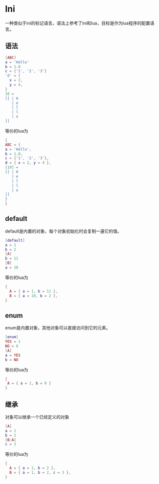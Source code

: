 # lni

一种类似于ini的标记语言。语法上参考了ini和lua，目标是作为lua程序的配置语言。

## 语法

```lua
[ABC]  
a = 'Hello'  
b = 1.0  
c = {'1', '2', '3'}  
'd' = {  
  x = 2,  
  y = 4,  
}  
10 =  
[[ | H  
   | e  
   | l  
   | l  
   | o  
]]  
```

等价的lua为  

```lua
{  
ABC = {  
a = 'Hello',  
b = 1.0,  
c = {'1', '2', '3'},  
d = { x = 2, y = 4 },  
[10] =  
[[ | H  
   | e  
   | l  
   | l  
   | o  
]]  
}  
}  
```

## default

default是内置的对象，每个对象初始化时会复制一遍它的值。

```lua
[default]  
a = 1  
b = 2  
[A]  
b = 11  
[B]  
a = 10  
```

等价的lua为  

```lua
{  
  A = { a = 1, b = 11 },  
  B = { a = 10, b = 2 },  
}  
```

## enum

enum是内置对象，其他对象可以直接访问到它的元素。

```lua
[enum]  
YES = 1  
NO = 0  
[A]  
a = YES  
b = NO  
```

等价的lua为  

```lua
{
 A = { a = 1, b = 0 }  
}
```

## 继承

对象可以继承一个已经定义的对象

```lua
[A]  
a = 1  
b = 2  
[B:A]  
c = 3  
```

等价的lua为  

```lua
{  
  A = { a = 1, b = 2 },  
  B = { a = 1, b = 2, c = 3 },  
}  
```
